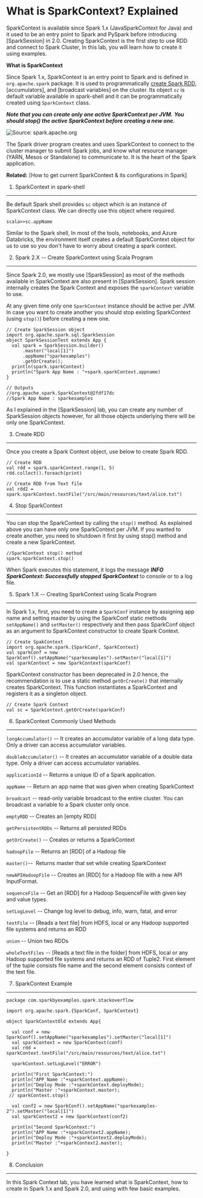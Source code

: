 

What is SparkContext? Explained
===============================



SparkContext is available since Spark 1.x (JavaSparkContext for Java)
and it used to be an entry point to Spark and PySpark before introducing
[SparkSession]
in 2.0. Creating SparkContext is the first step to use RDD and connect
to Spark Cluster, In this lab, you will learn how to create it using
examples.





**What is SparkContext**

Since Spark 1.x, SparkContext is an entry point to Spark and is defined
in `org.apache.spark` package. It is used to programmatically [create
Spark
RDD](),
[accumulators],
and [broadcast
variables]
on the cluster. Its object *`sc`* is default variable available in
spark-shell and it can be programmatically created using `SparkContext`
class.



***Note that you can create only one active SparkContext per JVM.***
***You should stop() the active SparkContext before creating a new
one.***




![Source: spark.apache.org](./Lab_4_files/image04.png)

The Spark driver program creates and uses SparkContext to connect to the
cluster manager to submit Spark jobs, and know what resource manager
(YARN, Mesos or Standalone) to communicate to. It is the heart of the
Spark application.

**Related:** [How to get current SparkContext & its configurations in
Spark]

1. SparkContext in spark-shell
-------------------------------------------------------------------------------------------------------

Be default Spark shell provides `sc` object which is an instance of
SparkContext class. We can directly use this object where required.



```
scala>>sc.appName
```



Similar to the Spark shell, In most of the tools, notebooks, and Azure
Databricks, the environment itself creates a default SparkContext object
for us to use so you don't have to worry about creating a spark context.

2. Spark 2.X -- Create SparkContext using Scala Program
-------------------------------------------------------------------------------------------------------------------------------------------------------

Since Spark 2.0, we mostly use
[SparkSession]
as most of the methods available in SparkContext are also present in
[SparkSession].
Spark session internally creates the Spark Context and exposes the
`sparkContext` variable to use.

At any given time only one `SparkContext` instance should be active per
JVM. In case you want to create another you should stop existing
SparkContext (using `stop()`) before creating a new one.

```
// Create SparkSession object
import org.apache.spark.sql.SparkSession
object SparkSessionTest extends App {
  val spark = SparkSession.builder()
      .master("local[1]")
      .appName("sparkexamples")
      .getOrCreate();
  println(spark.sparkContext)
  println("Spark App Name : "+spark.sparkContext.appname)
}

// Outputs
//org.apache.spark.SparkContext@2fdf17dc
//Spark App Name : sparkexamples
```



As I explained in the
[SparkSession]
lab, you can create any number of SparkSession objects however, for
all those objects underlying there will be only one SparkContext.

3. Create RDD
---------------------------------------------------------------------

Once you create a Spark Context object, use below to create Spark RDD.

```
// Create RDD
val rdd = spark.sparkContext.range(1, 5)
rdd.collect().foreach(print)

// Create RDD from Text file
val rdd2 = spark.sparkContext.textFile("/src/main/resources/text/alice.txt")
```



4. Stop SparkContext
-----------------------------------------------------------------------------------

You can stop the SparkContext by calling the `stop()` method. As
explained above you can have only one SparkContext per JVM. If you
wanted to create another, you need to shutdown it first by using stop()
method and create a new SparkContext.

```
//SparkContext stop() method
spark.sparkContext.stop()
```



When Spark executes this statement, it logs the message ***INFO
SparkContext: Successfully stopped SparkContext*** to console or to a
log file.

5. Spark 1.X -- Creating SparkContext using Scala Program
-----------------------------------------------------------------------------------------------------------------------------------------------------------

In Spark 1.x, first, you need to create a `SparkConf` instance by
assigning app name and setting master by using the SparkConf static
methods `setAppName()` and `setMaster()` respectively and then pass
SparkConf object as an argument to SparkContext constructor to create
Spark Context.

```
// Create SpakContext
import org.apache.spark.{SparkConf, SparkContext}
val sparkConf = new SparkConf().setAppName("sparkexamples").setMaster("local[1]")
val sparkContext = new SparkContext(sparkConf)
```



SparkContext constructor has been deprecated in 2.0 hence, the
recommendation is to use a static method `getOrCreate()` that internally
creates SparkContext. This function instantiates a SparkContext and
registers it as a singleton object.

```
// Create Spark Context
val sc = SparkContext.getOrCreate(sparkConf)
```



6. SparkContext Commonly Used Methods
---------------------------------------------------------------------------------------------------------------------

`longAccumulator()` -- It creates an accumulator variable of a long data
type. Only a driver can access accumulator variables.

`doubleAccumulator()` -- It creates an accumulator variable of a double
data type. Only a driver can access accumulator variables.

`applicationId` -- Returns a unique ID of a Spark application.

`appName` -- Return an app name that was given when creating
SparkContext

`broadcast` -- read-only variable broadcast to the entire cluster. You
can broadcast a variable to a Spark cluster only once.

`emptyRDD` -- Creates an [empty
RDD]

`getPersistentRDDs` -- Returns all persisted RDDs

`getOrCreate()` -- Creates or returns a SparkContext

`hadoopFile` -- Returns an
[RDD] of a Hadoop file

`master()`--  Returns master that set while creating SparkContext

`newAPIHadoopFile` -- Creates an
[RDD] for a Hadoop file
with a new API InputFormat.

`sequenceFile` -- Get an
[RDD] for a Hadoop
SequenceFile with given key and value types.

`setLogLevel` -- Change log level to debug, info, warn, fatal, and error

`textFile` -- [Reads a text
file]
from HDFS, local or any Hadoop supported file systems and returns an RDD

`union` -- Union two RDDs

`wholeTextFiles` -- [Reads a text file in the
folder]
from HDFS, local or any Hadoop supported file systems and returns an RDD
of Tuple2. First element of the tuple consists file name and the second
element consists context of the text file.

7. SparkContext Example
-----------------------------------------------------------------------------------------

```
package com.sparkbyexamples.spark.stackoverflow

import org.apache.spark.{SparkConf, SparkContext}

object SparkContextOld extends App{

  val conf = new SparkConf().setAppName("sparkexamples").setMaster("local[1]")
  val sparkContext = new SparkContext(conf)
  val rdd = sparkContext.textFile("/src/main/resources/text/alice.txt")

  sparkContext.setLogLevel("ERROR")

  println("First SparkContext:")
  println("APP Name :"+sparkContext.appName);
  println("Deploy Mode :"+sparkContext.deployMode);
  println("Master :"+sparkContext.master);
 // sparkContext.stop()
  
  val conf2 = new SparkConf().setAppName("sparkexamples-2").setMaster("local[1]")
  val sparkContext2 = new SparkContext(conf2)

  println("Second SparkContext:")
  println("APP Name :"+sparkContext2.appName);
  println("Deploy Mode :"+sparkContext2.deployMode);
  println("Master :"+sparkContext2.master);
  
}
```



8. Conclusion
-------------

In this Spark Context lab, you have learned what is SparkContext,
how to create in Spark 1.x and Spark 2.0, and using with few basic
examples.

